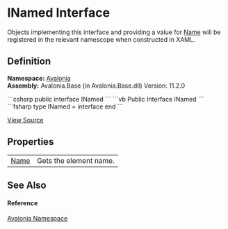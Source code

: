 # INamed Interface


Objects implementing this interface and providing a value for <a href="P_Avalonia_INamed_Name">Name</a> will be registered in the relevant namescope when constructed in XAML.



## Definition
**Namespace:** <a href="N_Avalonia">Avalonia</a>  
**Assembly:** Avalonia.Base (in Avalonia.Base.dll) Version: 11.2.0

<Tabs groupId="api-code-preview">
<TabItem value="csharp" label="C#">
```csharp
public interface INamed
```
</TabItem>
<TabItem value="vb" label="VB">
```vb
Public Interface INamed
```
</TabItem>
<TabItem value="fsharp" label="F#">
```fsharp
type INamed = interface end
```
</TabItem>
</Tabs>



<a href="https://github.com/AvaloniaUI/Avalonia/tree/master/src/Avalonia.Base/INamed.cs" title="View the source code">View Source</a>



## Properties
<table>
<tr>
<td><a href="P_Avalonia_INamed_Name">Name</a></td>
<td>Gets the element name.</td>
</tr>
</table>

## See Also


#### Reference
<a href="N_Avalonia">Avalonia Namespace</a>  
